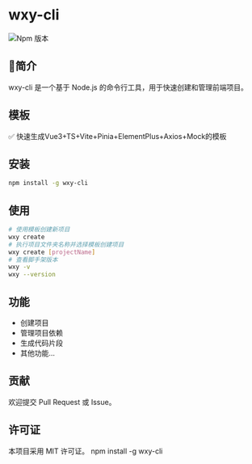 # wxy-cli
![Npm 版本](https://img.shields.io/badge/wxy-cli_v0.0.1-green)
## 📑简介

wxy-cli 是一个基于 Node.js 的命令行工具，用于快速创建和管理前端项目。

## 模板
✅ 快速生成Vue3+TS+Vite+Pinia+ElementPlus+Axios+Mock的模板

## 安装

```bash
npm install -g wxy-cli
```

## 使用
```bash
# 使用模板创建新项目
wxy create
# 执行项目文件夹名称并选择模板创建项目
wxy create [projectName]
# 查看脚手架版本
wxy -v
wxy --version
```

## 功能

- 创建项目
- 管理项目依赖
- 生成代码片段
- 其他功能...

## 贡献

欢迎提交 Pull Request 或 Issue。

## 许可证

本项目采用 MIT 许可证。
npm install -g wxy-cli
```